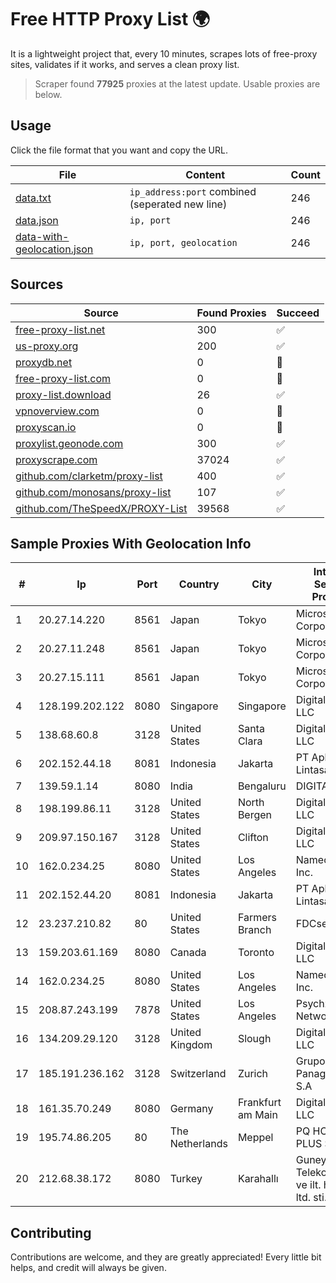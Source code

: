 
# Free HTTP Proxy List 🌍

It is a lightweight project that, every 10 minutes, scrapes lots of free-proxy sites, validates if it works, and serves a clean proxy list.


> Scraper found **77925** proxies at the latest update. Usable proxies are below.

## Usage

Click the file format that you want and copy the URL.


|File|Content|Count|
|----|-------|-----|
|[data.txt](https://raw.githubusercontent.com/themiralay/Proxy-List-World/master/data.txt)|`ip_address:port` combined (seperated new line)|246|
|[data.json](https://raw.githubusercontent.com/themiralay/Proxy-List-World/master/data.json)|`ip, port`|246|
|[data-with-geolocation.json](https://raw.githubusercontent.com/themiralay/Proxy-List-World/master/data-with-geolocation.json)|`ip, port, geolocation`|246|

## Sources

|Source|Found Proxies|Succeed|
|------|-------------|-------|
|[free-proxy-list.net](https://free-proxy-list.net)|300|✅|
|[us-proxy.org](https://www.us-proxy.org)|200|✅|
|[proxydb.net](http://proxydb.net)|0|🚫|
|[free-proxy-list.com](https://free-proxy-list.com/?page=&port=&type%5B%5D=http&type%5B%5D=https&up_time=0&search=Search)|0|🚫|
|[proxy-list.download](https://www.proxy-list.download/HTTP)|26|✅|
|[vpnoverview.com](https://vpnoverview.com/privacy/anonymous-browsing/free-proxy-servers)|0|🚫|
|[proxyscan.io](https://www.proxyscan.io)|0|🚫|
|[proxylist.geonode.com](https://proxylist.geonode.com/api/proxy-list?limit=300&page=1&sort_by=lastChecked&sort_type=desc&protocols=http,https)|300|✅|
|[proxyscrape.com](https://api.proxyscrape.com/v2/?request=displayproxies&protocol=http&timeout=10000&country=all&ssl=all&anonymity=all)|37024|✅|
|[github.com/clarketm/proxy-list](https://raw.githubusercontent.com/clarketm/proxy-list/master/proxy-list-raw.txt)|400|✅|
|[github.com/monosans/proxy-list](https://raw.githubusercontent.com/monosans/proxy-list/main/proxies/http.txt)|107|✅|
|[github.com/TheSpeedX/PROXY-List](https://raw.githubusercontent.com/TheSpeedX/PROXY-List/master/http.txt)|39568|✅|


## Sample Proxies With Geolocation Info

|#|Ip|Port|Country|City|Internet Service Provider|
|-|--|----|-------|----|-------------------------|
|1|20.27.14.220|8561|Japan|Tokyo|Microsoft Corporation|
|2|20.27.11.248|8561|Japan|Tokyo|Microsoft Corporation|
|3|20.27.15.111|8561|Japan|Tokyo|Microsoft Corporation|
|4|128.199.202.122|8080|Singapore|Singapore|DigitalOcean, LLC|
|5|138.68.60.8|3128|United States|Santa Clara|DigitalOcean, LLC|
|6|202.152.44.18|8081|Indonesia|Jakarta|PT Aplikanusa Lintasarta|
|7|139.59.1.14|8080|India|Bengaluru|DIGITALOCEAN|
|8|198.199.86.11|3128|United States|North Bergen|DigitalOcean, LLC|
|9|209.97.150.167|3128|United States|Clifton|DigitalOcean, LLC|
|10|162.0.234.25|8080|United States|Los Angeles|Namecheap, Inc.|
|11|202.152.44.20|8081|Indonesia|Jakarta|PT Aplikanusa Lintasarta|
|12|23.237.210.82|80|United States|Farmers Branch|FDCservers.net|
|13|159.203.61.169|8080|Canada|Toronto|DigitalOcean, LLC|
|14|162.0.234.25|8080|United States|Los Angeles|Namecheap, Inc.|
|15|208.87.243.199|7878|United States|Los Angeles|Psychz Networks|
|16|134.209.29.120|3128|United Kingdom|Slough|DigitalOcean, LLC|
|17|185.191.236.162|3128|Switzerland|Zurich|Grupo Panaglobal 15 S.A|
|18|161.35.70.249|8080|Germany|Frankfurt am Main|DigitalOcean, LLC|
|19|195.74.86.205|80|The Netherlands|Meppel|PQ HOSTING PLUS S.R.L.|
|20|212.68.38.172|8080|Turkey|Karahallı|Guneydogu Telekom int.bil. ve ilt. hiz. tic. ltd. sti.|



## Contributing

Contributions are welcome, and they are greatly appreciated! Every
little bit helps, and credit will always be given.

